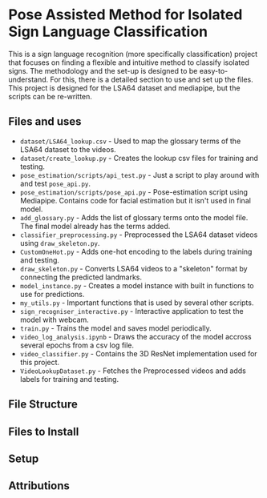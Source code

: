 # Pose Assisted Method for Isolated Sign Language Classification
This is a sign language recognition (more specifically classification) project that focuses on finding a flexible and intuitive method to classify isolated signs. The methodology and the set-up is designed to be easy-to-understand. For this, there is a detailed section to use and set up the files. This project is designed for the LSA64 dataset and mediapipe, but the scripts can be re-written.
## Files and uses
- `dataset/LSA64_lookup.csv` - Used to map the glossary terms of the LSA64 dataset to the videos.
- `dataset/create_lookup.py` - Creates the lookup csv files for training and testing.
- `pose_estimation/scripts/api_test.py` - Just a script to play around with and test `pose_api.py`.
- `pose_estimation/scripts/pose_api.py` - Pose-estimation script using Mediapipe. Contains code for facial estimation but it isn't used in final model.
- `add_glossary.py` - Adds the list of glossary terms onto the model file. The final model already has the terms added.
- `classifier_preprocessing.py` - Preprocessed the LSA64 dataset videos using `draw_skeleton.py`.
- `CustomOneHot.py` - Adds one-hot encoding to the labels during training and testing.
- `draw_skeleton.py` - Converts LSA64 videos to a "skeleton" format by connecting the predicted landmarks.
- `model_instance.py` - Creates a model instance with built in functions to use for predictions.
- `my_utils.py` - Important functions that is used by several other scripts.
- `sign_recogniser_interactive.py` - Interactive application to test the model with webcam.
- `train.py` - Trains the model and saves model periodically.
- `video_log_analysis.ipynb` - Draws the accuracy of the model accross several epochs from a csv log file.
- `video_classifier.py` - Contains the 3D ResNet implementation used for this project.
- `VideoLookupDataset.py` - Fetches the Preprocessed videos and adds labels for training and testing.
## File Structure
## Files to Install
## Setup
## Attributions

